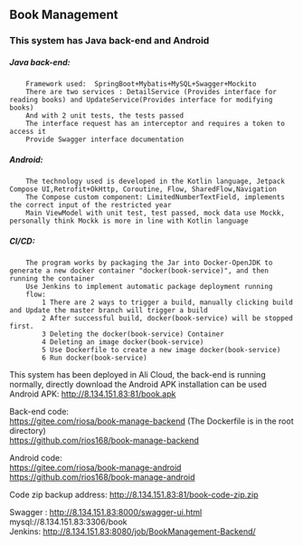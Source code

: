## Book Management
###  This system has Java back-end and Android
##### Java  back-end:
		Framework used:  SpringBoot+Mybatis+MySQL+Swagger+Mockito  
		There are two services : DetailService (Provides interface for reading books) and UpdateService(Provides interface for modifying books)  
		And with 2 unit tests, the tests passed  
		The interface request has an interceptor and requires a token to access it  
		Provide Swagger interface documentation  
##### Android:
		The technology used is developed in the Kotlin language, Jetpack Compose UI,Retrofit+OkHttp, Coroutine, Flow, SharedFlow,Navigation  
		The Compose custom component: LimitedNumberTextField, implements the correct input of the restricted year   
		Main ViewModel with unit test, test passed, mock data use Mockk, personally think Mockk is more in line with Kotlin language   
##### CI/CD:   
		The program works by packaging the Jar into Docker-OpenJDK to generate a new docker container "docker(book-service)", and then running the container   
		Use Jenkins to implement automatic package deployment running   
		flow:    
			1 There are 2 ways to trigger a build, manually clicking build and Update the master branch will trigger a build   
			2 After successful build, docker(book-service) will be stopped first.   
			3 Deleting the docker(book-service) Container   
			4 Deleting an image docker(book-service)   
			5 Use Dockerfile to create a new image docker(book-service)   
			6 Run docker(book-service)   
   
This system has been deployed in Ali Cloud, the back-end is running normally, directly download the Android APK installation can be used   
Android APK:   http://8.134.151.83:81/book.apk   

Back-end code:    
		https://gitee.com/riosa/book-manage-backend  (The Dockerfile is in the root directory)   
		https://github.com/rios168/book-manage-backend   
		
Android code:     
		https://gitee.com/riosa/book-manage-android   
		https://github.com/rios168/book-manage-android   
		
Code zip backup address:  http://8.134.151.83:81/book-code-zip.zip   
    
Swagger :   http://8.134.151.83:8000/swagger-ui.html   
mysql://8.134.151.83:3306/book       
Jenkins:     http://8.134.151.83:8080/job/BookManagement-Backend/    
		
		
